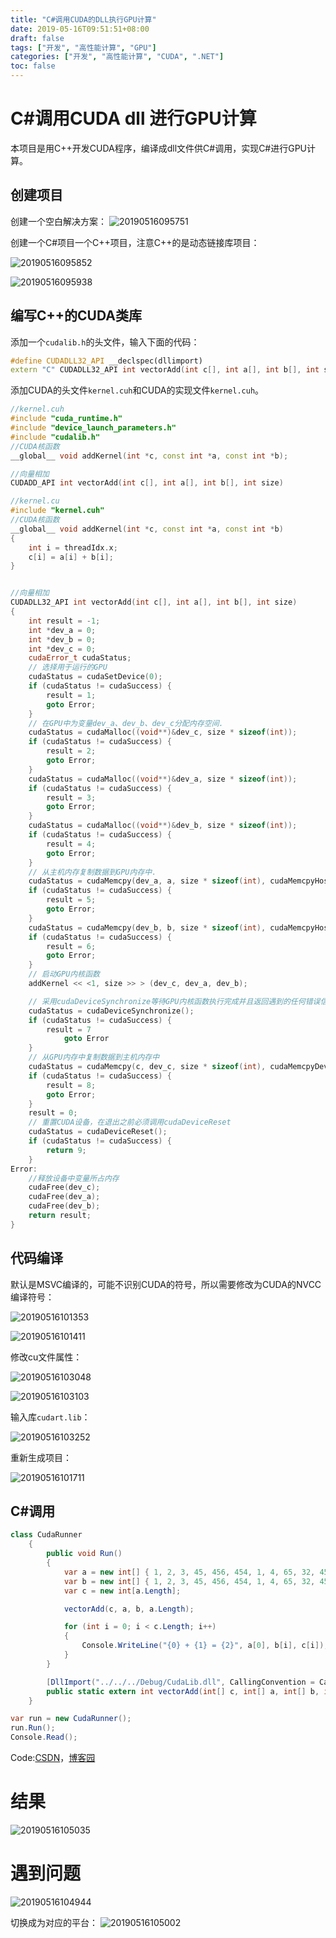 ```yaml
---
title: "C#调用CUDA的DLL执行GPU计算"
date: 2019-05-16T09:51:51+08:00
draft: false
tags: ["开发", "高性能计算", "GPU"]
categories: ["开发", "高性能计算", "CUDA", ".NET"]
toc: false
---
```


# C#调用CUDA dll 进行GPU计算

本项目是用C++开发CUDA程序，编译成dll文件供C#调用，实现C#进行GPU计算。

## 创建项目

创建一个空白解决方案：
![20190516095751](https://oss.lucoder.com/md/2019/05/16/20190516095751.png)

创建一个C#项目一个C++项目，注意C++的是动态链接库项目：

![20190516095852](https://oss.lucoder.com/md/2019/05/16/20190516095852.png)

![20190516095938](https://oss.lucoder.com/md/2019/05/16/20190516095938.png)

## 编写C++的CUDA类库

添加一个`cudalib.h`的头文件，输入下面的代码：
```cpp
#define CUDADLL32_API __declspec(dllimport)
extern "C" CUDADLL32_API int vectorAdd(int c[], int a[], int b[], int size);
```

添加CUDA的头文件`kernel.cuh`和CUDA的实现文件`kernel.cuh`。
```cpp
//kernel.cuh
#include "cuda_runtime.h"  
#include "device_launch_parameters.h"    
#include "cudalib.h"
//CUDA核函数  
__global__ void addKernel(int *c, const int *a, const int *b);

//向量相加  
CUDADD_API int vectorAdd(int c[], int a[], int b[], int size)
```
```cpp
//kernel.cu
#include "kernel.cuh"
//CUDA核函数  
__global__ void addKernel(int *c, const int *a, const int *b)
{
	int i = threadIdx.x;
	c[i] = a[i] + b[i];
}


//向量相加  
CUDADLL32_API int vectorAdd(int c[], int a[], int b[], int size)
{
	int result = -1;
	int *dev_a = 0;
	int *dev_b = 0;
	int *dev_c = 0;
	cudaError_t cudaStatus;
	// 选择用于运行的GPU  
	cudaStatus = cudaSetDevice(0);
	if (cudaStatus != cudaSuccess) {
		result = 1;
		goto Error;
	}
	// 在GPU中为变量dev_a、dev_b、dev_c分配内存空间.  
	cudaStatus = cudaMalloc((void**)&dev_c, size * sizeof(int));
	if (cudaStatus != cudaSuccess) {
		result = 2;
		goto Error;
	}
	cudaStatus = cudaMalloc((void**)&dev_a, size * sizeof(int));
	if (cudaStatus != cudaSuccess) {
		result = 3;
		goto Error;
	}
	cudaStatus = cudaMalloc((void**)&dev_b, size * sizeof(int));
	if (cudaStatus != cudaSuccess) {
		result = 4;
		goto Error;
	}
	// 从主机内存复制数据到GPU内存中.  
	cudaStatus = cudaMemcpy(dev_a, a, size * sizeof(int), cudaMemcpyHostToDevice);
	if (cudaStatus != cudaSuccess) {
		result = 5;
		goto Error;
	}
	cudaStatus = cudaMemcpy(dev_b, b, size * sizeof(int), cudaMemcpyHostToDevice);
	if (cudaStatus != cudaSuccess) {
		result = 6;
		goto Error;
	}
	// 启动GPU内核函数  
	addKernel << <1, size >> > (dev_c, dev_a, dev_b);

	// 采用cudaDeviceSynchronize等待GPU内核函数执行完成并且返回遇到的任何错误信息  
	cudaStatus = cudaDeviceSynchronize();
	if (cudaStatus != cudaSuccess) {
		result = 7
			goto Error
	}
	// 从GPU内存中复制数据到主机内存中  
	cudaStatus = cudaMemcpy(c, dev_c, size * sizeof(int), cudaMemcpyDeviceToHost);
	if (cudaStatus != cudaSuccess) {
		result = 8;
		goto Error;
	}
	result = 0;
	// 重置CUDA设备，在退出之前必须调用cudaDeviceReset  
	cudaStatus = cudaDeviceReset();
	if (cudaStatus != cudaSuccess) {
		return 9;
	}
Error:
	//释放设备中变量所占内存  
	cudaFree(dev_c);
	cudaFree(dev_a);
	cudaFree(dev_b);
	return result;
}
```

## 代码编译

默认是MSVC编译的，可能不识别CUDA的符号，所以需要修改为CUDA的NVCC编译符号：

![20190516101353](https://oss.lucoder.com/md/2019/05/16/20190516101353.png)

![20190516101411](https://oss.lucoder.com/md/2019/05/16/20190516101411.png)

修改cu文件属性：

![20190516103048](https://oss.lucoder.com/md/2019/05/16/20190516103048.png)

![20190516103103](https://oss.lucoder.com/md/2019/05/16/20190516103103.png)

输入库`cudart.lib`：

![20190516103252](https://oss.lucoder.com/md/2019/05/16/20190516103252.png)

重新生成项目：

![20190516101711](https://oss.lucoder.com/md/2019/05/16/20190516101711.png)

## C#调用

```cs
class CudaRunner
    {
        public void Run()
        {
            var a = new int[] { 1, 2, 3, 45, 456, 454, 1, 4, 65, 32, 456, 1, 56, 32, 512, 3, 5416, 86, 54, 4236, 12, 113, 321 };
            var b = new int[] { 1, 2, 3, 45, 456, 454, 1, 4, 65, 32, 456, 1, 56, 32, 512, 3, 5416, 86, 54, 4236, 12, 113, 321 };
            var c = new int[a.Length];

            vectorAdd(c, a, b, a.Length);

            for (int i = 0; i < c.Length; i++)
            {
                Console.WriteLine("{0} + {1} = {2}", a[0], b[i], c[i]);
            }
        }

        [DllImport("../../../Debug/CudaLib.dll", CallingConvention = CallingConvention.StdCall)]
        public static extern int vectorAdd(int[] c, int[] a, int[] b, int size);
    }
```

```cs
var run = new CudaRunner();
run.Run();
Console.Read();
```

Code:[CSDN](https://download.csdn.net/download/qq_20535961/11248980)，[博客园](https://files.cnblogs.com/files/muxuan/BandSplitorByGDAL.zip)

# 结果

![20190516105035](https://oss.lucoder.com/md/2019/05/16/20190516105035.png)

# 遇到问题

![20190516104944](https://oss.lucoder.com/md/2019/05/16/20190516104944.png)

切换成为对应的平台：
![20190516105002](https://oss.lucoder.com/md/2019/05/16/20190516105002.png)

